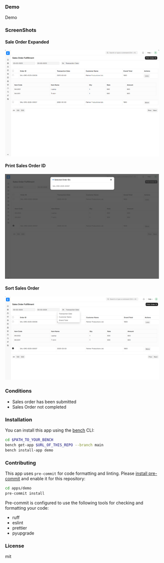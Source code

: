 ### Demo

Demo

### ScreenShots

#### Sale Order Expanded

![alt text](imgs/expanded.png "Expanded")

#### Print Sales Order ID

![alt text](imgs/print-so-id.png "Print ID")

#### Sort Sales Order

![alt text](imgs/sort.png "Sort SOs")


### Conditions

- Sales order has been submitted
- Sales Order not completed
### Installation

You can install this app using the [bench](https://github.com/frappe/bench) CLI:

```bash
cd $PATH_TO_YOUR_BENCH
bench get-app $URL_OF_THIS_REPO --branch main
bench install-app demo
```

### Contributing

This app uses `pre-commit` for code formatting and linting. Please [install pre-commit](https://pre-commit.com/#installation) and enable it for this repository:

```bash
cd apps/demo
pre-commit install
```

Pre-commit is configured to use the following tools for checking and formatting your code:

- ruff
- eslint
- prettier
- pyupgrade

### License

mit
